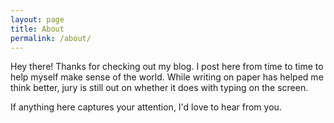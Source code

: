```yaml
---
layout: page
title: About
permalink: /about/
---
```


Hey there! Thanks for checking out my blog. I post here from time to time to help myself make sense of the world. While writing on paper has helped me think better, jury is still out on whether it does with typing on the screen.

If anything here captures your attention, I'd love to hear from you.
